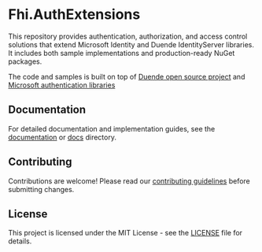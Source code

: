 # Fhi.AuthExtensions

This repository provides authentication, authorization, and access control solutions that extend Microsoft Identity and Duende IdentityServer libraries. It includes both sample implementations and production-ready NuGet packages.

The code and samples is built on top of [Duende open source project](https://github.com/DuendeSoftware/foss)
and [Microsoft authentication libraries](https://learn.microsoft.com/en-us/aspnet/core/security/authentication/?view=aspnetcore-9.0#authentication-handler)

## Documentation

For detailed documentation and implementation guides, see the [documentation](https://fhidev.github.io/Fhi.AuthExtensions/) or [docs](./docs) directory.

## Contributing

Contributions are welcome! Please read our [contributing guidelines](./CONTRIBUTING.md) before submitting changes.

## License

This project is licensed under the MIT License - see the [LICENSE](./LICENSE) file for details.
